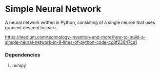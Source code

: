 # Simple Neural Network
A neural network written in Python, consisting of a single neuron that uses gradient descent to learn.

https://medium.com/technology-invention-and-more/how-to-build-a-simple-neural-network-in-9-lines-of-python-code-cc8f23647ca1

### Dependencies
1. numpy
